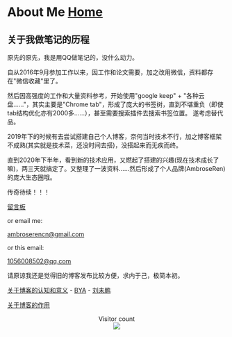 # About Me  [Home](../index.md)

## 关于我做笔记的历程

原先的原先，我是用QQ做笔记的，没什么动力。

自从2016年9月参加工作以来，因工作和论文需要，加之改用微信，资料都存在"微信收藏"里了。

然后因高强度的工作和大量资料参考，开始使用"google keep" + "各种云盘……"，其实主要是"Chrome tab"，形成了庞大的书签树，直到不堪重负（即使tab结构优化亦有2000多……），甚至需要搜索插件去搜索书签位置。
遂考虑替代品。

2019年下的时候有去尝试搭建自己个人博客，奈何当时技术不行，加之博客框架不成熟(其实就是技术菜，还没时间去搭)，没搭起来而无疾而终。

直到2020年下半年，看到新的技术应用，又燃起了搭建的兴趣(现在技术成长了嘛)，两三天就搞定了。又整理了一波资料……然后形成了个人品牌(AmbroseRen)的庞大生态圈哦。

传奇待续！！！

[留言板](https://ambroseren.github.io/friends/)
                            
or email me:

ambroserencn@gmail.com

or this email:

1056008502@qq.com


请原谅我还是觉得旧的博客发布比较方便，求内于己，极简本初。

[关于博客的认知和意义](https://renzibei.com/2020/06/12/%E6%88%91%E4%B8%BA%E4%BB%80%E4%B9%88%E5%B0%86%E5%8D%9A%E5%AE%A2%E8%BF%81%E7%A7%BB%E5%88%B0hexo/#more) - [BYA](http://bya.cool/2018/11/11/Thoughts-motivation-of-writing-blogs-and-the-expected-blog-content/) - [刘未鹏](http://mindhacks.cn/2009/02/15/why-you-should-start-blogging-now/)

[关于博客的作用](https://blog.lovejade.cn/)

<p align="center"> 
  Visitor count<br>
  <img src="https://profile-counter.glitch.me/AmbroseRen_tset_about/count.svg" />
</p>

